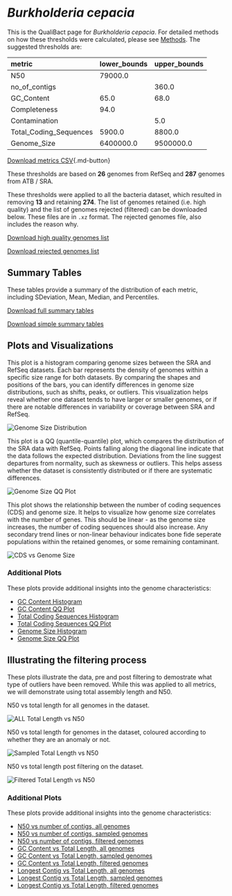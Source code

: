 # *Burkholderia cepacia*

This is the QualiBact page for *Burkholderia cepacia*. For detailed methods on how these thresholds were calculated, please see [Methods](../../methods.md).
The suggested thresholds are: 

| metric                 | lower_bounds   | upper_bounds   |
|:-----------------------|:---------------|:---------------|
| N50                    | 79000.0        |                |
| no_of_contigs          |                | 360.0          |
| GC_Content             | 65.0           | 68.0           |
| Completeness           | 94.0           |                |
| Contamination          |                | 5.0            |
| Total_Coding_Sequences | 5900.0         | 8800.0         |
| Genome_Size            | 6400000.0      | 9500000.0      |

[Download metrics CSV](Burkholderia_cepacia_metrics.csv){.md-button}


These thresholds are based on **26** genomes from RefSeq and **287** genomes from ATB / SRA.

These thresholds were applied to all the bacteria dataset, which resulted in removing **13** and retaining **274**.
The list of genomes retained (i.e. high quality) and the list of genomes rejected (filtered) can be downloaded below. These files are in `.xz` format. The rejected genomes file, also includes the reason why.

[Download high quality genomes list](Burkholderia_cepacia_high_quality_genomes.csv.xz)


[Download rejected genomes list](Burkholderia_cepacia_filtered_out_genomes.csv.xz)



## Summary Tables
These tables provide a summary of the distribution of each metric, including SDeviation, Mean, Median, and Percentiles.

[Download full summary tables](summary.csv)

[Download simple summary tables](selected_summary.csv)

## Plots and Visualizations

This plot is a histogram comparing genome sizes between the SRA and RefSeq datasets. Each bar represents the density of genomes within a specific size range for both datasets. By comparing the shapes and positions of the bars, you can identify differences in genome size distributions, such as shifts, peaks, or outliers. This visualization helps reveal whether one dataset tends to have larger or smaller genomes, or if there are notable differences in variability or coverage between SRA and RefSeq.

![Genome Size Distribution](Genome_Size_refseq_histogram_kde.png)

This plot is a QQ (quantile-quantile) plot, which compares the distribution of the SRA data with RefSeq. Points falling along the diagonal line indicate that the data follows the expected distribution. Deviations from the line suggest departures from normality, such as skewness or outliers. This helps assess whether the dataset is consistently distributed or if there are systematic differences.

![Genome Size QQ Plot](Genome_Size_refseq_qqplot.png)

This plot shows the relationship between the number of coding sequences (CDS) and genome size. It helps to visualize how genome size correlates with the number of genes. This should be linear - as the genome size increases, the number of coding sequences should also increase. Any secondary trend lines or non-linear behaviour indicates bone fide seperate populations within the retained genomes, or some remaining contaminant. 

![CDS vs Genome Size](Burkholderia_cepacia_CDS_vs_Genome_Size.png)

### Additional Plots

These plots provide additional insights into the genome characteristics:

- [GC Content Histogram](GC_Content_refseq_histogram_kde.png)
- [GC Content QQ Plot](GC_Content_refseq_qqplot.png)
- [Total Coding Sequences Histogram](Total_Coding_Sequences_refseq_histogram_kde.png)
- [Total Coding Sequences QQ Plot](Total_Coding_Sequences_refseq_qqplot.png)
- [Genome Size Histogram](Genome_Size_refseq_histogram_kde.png)
- [Genome Size QQ Plot](Genome_Size_refseq_qqplot.png)
## Illustrating the filtering process
These plots illustrate the data, pre and post filtering to demostrate what type of outliers have been removed. While this was applied to all metrics, we will demonstrate using total assembly length and N50.

N50 vs total length for all genomes in the dataset.

![ALL Total Length vs N50](Burkholderia_cepacia_all_total_length_N50.png)

N50 vs total length for genomes in the dataset, coloured according to whether they are an anomaly or not.

![Sampled Total Length vs N50](Burkholderia_cepacia_sample_total_length_N50.png)

N50 vs total length post filtering on the dataset.

![Filtered Total Length vs N50](Burkholderia_cepacia_filt_total_length_N50.png)

### Additional Plots

These plots provide additional insights into the genome characteristics:

- [N50 vs number of contigs, all genomes](Burkholderia_cepacia_all_N50_number.png)
- [N50 vs number of contigs, sampled genomes](Burkholderia_cepacia_sample_N50_number.png)
- [N50 vs number of contigs, filtered genomes](Burkholderia_cepacia_filt_N50_number.png)
- [GC Content vs Total Length, all genomes](Burkholderia_cepacia_all_total_length_GC_Content.png)
- [GC Content vs Total Length, sampled genomes](Burkholderia_cepacia_sample_total_length_GC_Content.png)
- [GC Content vs Total Length, filtered genomes](Burkholderia_cepacia_filt_total_length_GC_Content.png)
- [Longest Contig vs Total Length, all genomes](Burkholderia_cepacia_all_total_length_longest.png)
- [Longest Contig vs Total Length, sampled genomes](Burkholderia_cepacia_sample_total_length_longest.png)
- [Longest Contig vs Total Length, filtered genomes](Burkholderia_cepacia_filt_total_length_longest.png)
